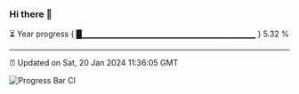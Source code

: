 ### Hi there 👋

⏳ Year progress { █▁▁▁▁▁▁▁▁▁▁▁▁▁▁▁▁▁▁▁▁▁▁▁▁▁▁▁▁▁ } 5.32 %

---

⏰ Updated on Sat, 20 Jan 2024 11:36:05 GMT

![Progress Bar CI](https://github.com/IshwaranRudhara/GIT-ACTION/workflows/Progress%20Bar%20CI/badge.svg)
